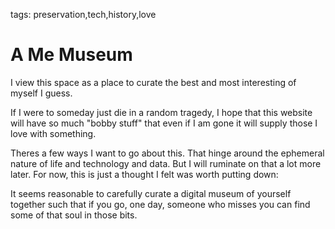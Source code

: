 tags: preservation,tech,history,love

# A Me Museum 
I view this space as a place to curate the best and most interesting of myself I guess.

If I were to someday just die in a random tragedy, I hope that this website will have so much "bobby stuff" that even if I am gone it will supply those I love with something.

Theres a few ways I want to go about this.
That hinge around the ephemeral nature of life and technology and data.
But I will ruminate on that a lot more later. For now, this is just a thought I felt was worth putting down:

It seems reasonable to carefully curate a digital museum of yourself together such that if you go, one day, someone who misses you can find some of that soul in those bits.
